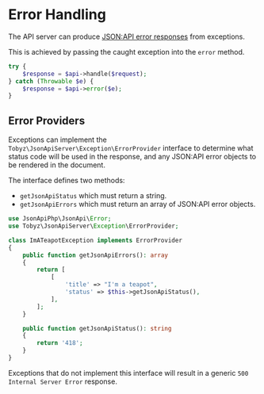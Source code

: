 # Error Handling

The API server can produce
[JSON:API error responses](https://jsonapi.org/format/#errors) from exceptions.

This is achieved by passing the caught exception into the `error` method.

```php
try {
    $response = $api->handle($request);
} catch (Throwable $e) {
    $response = $api->error($e);
}
```

## Error Providers

Exceptions can implement the `Tobyz\JsonApiServer\Exception\ErrorProvider`
interface to determine what status code will be used in the response, and any
JSON:API error objects to be rendered in the document.

The interface defines two methods:

- `getJsonApiStatus` which must return a string.
- `getJsonApiErrors` which must return an array of JSON:API error objects.

```php
use JsonApiPhp\JsonApi\Error;
use Tobyz\JsonApiServer\Exception\ErrorProvider;

class ImATeapotException implements ErrorProvider
{
    public function getJsonApiErrors(): array
    {
        return [
            [
                'title' => "I'm a teapot",
                'status' => $this->getJsonApiStatus(),
            ],
        ];
    }

    public function getJsonApiStatus(): string
    {
        return '418';
    }
}
```

Exceptions that do not implement this interface will result in a generic
`500 Internal Server Error` response.
